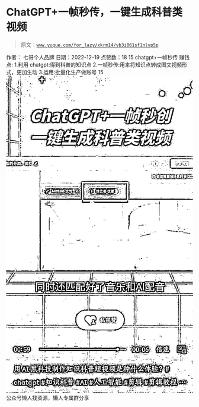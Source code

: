 # ChatGPT+一帧秒传，一键生成科普类视频

> 原文：[`www.yuque.com/for_lazy/xkrm14/vb3i061sf1nlvp5p`](https://www.yuque.com/for_lazy/xkrm14/vb3i061sf1nlvp5p)

<ne-p id="u7bc5a6a6" data-lake-id="u7bc5a6a6"><ne-text id="u2e68b098">作者： 七哥个人品牌</ne-text></ne-p> <ne-p id="uf0ee9c80" data-lake-id="uf0ee9c80"><ne-text id="u1d26f452">日期：2022-12-19</ne-text></ne-p> <ne-p id="u1ccbb470" data-lake-id="u1ccbb470"><ne-text id="u6ed0df54">点赞数：</ne-text><ne-text id="ub422d3f6" ne-bold="true">18</ne-text></ne-p> <ne-hole id="u12059ea3" data-lake-id="u12059ea3"><ne-card data-card-name="hr" data-card-type="block" id="Qk5as" data-event-boundary="card"><ne-p id="u9cf9f00d" data-lake-id="u9cf9f00d"><ne-text id="u565b6d69">15</ne-text></ne-p> <ne-p id="u5c8b1d39" data-lake-id="u5c8b1d39"><ne-text id="uc0f3fdb6">chatgpt+一帧秒传</ne-text></ne-p> <ne-p id="u5cc91aed" data-lake-id="u5cc91aed"><ne-text id="u557faaa9">赚钱点:</ne-text> <ne-text id="u4bd3aaba">1.利用 chatgpt:得到科普的知识点</ne-text></ne-p> <ne-p id="u67addaa0" data-lake-id="u67addaa0"><ne-text id="uca40076f">2.一帧秒传:用来将知识点转成图文视频形式，更加生动</ne-text></ne-p> <ne-p id="u718db870" data-lake-id="u718db870"><ne-text id="u786eb7d3">3.运用:批量化生产做账号</ne-text></ne-p> <ne-p id="u5bb6b9e5" data-lake-id="u5bb6b9e5"><ne-text id="udfa7c917">15</ne-text></ne-p> <ne-p id="u611b506c" data-lake-id="u611b506c"><ne-card data-card-name="image" data-card-type="inline" id="AqkF6" data-event-boundary="card">![](img/71eaee9cd61cd8090b68134a823d5406.png)</ne-card></ne-p> <ne-hole id="u48782f0c" data-lake-id="u48782f0c"><ne-card data-card-name="hr" data-card-type="block" id="iZFiO" data-event-boundary="card"><ne-p id="u295f4185" data-lake-id="u295f4185"><ne-text id="ud8ca9196">公众号懒人找资源，懒人专属群分享</ne-text></ne-p></ne-card></ne-hole></ne-card></ne-hole>